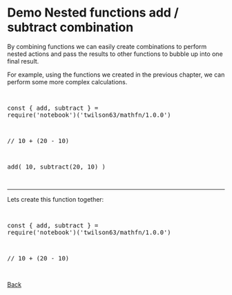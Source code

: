 # Demo Nested functions add / subtract combination

By combining functions we can easily create combinations to perform nested actions and pass the results to other functions to bubble up into one final result.

For example, using the functions we created in the previous chapter, we can perform some more complex calculations.

<div class="tonic">
<pre>

const { add, subtract } = require('notebook')('twilson63/mathfn/1.0.0')

// 10 + (20 - 10)

add(
  10,
  subtract(20, 10)
)

</pre>
</div>

---

Lets create this function together:

<div class="tonic">
<pre>

const { add, subtract } = require('notebook')('twilson63/mathfn/1.0.0')

// 10 + (20 - 10)

</pre>
</div>

[Back](/4-magic-eight-ball/nested-functions)
